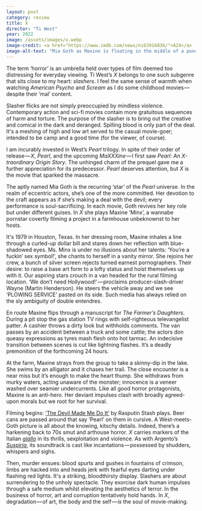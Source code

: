 ```yaml
---
layout: post
category: review
title: X
director: "Ti West"
year: 2022
image: /assets/images/x.webp
image-credit: <a href="https://www.imdb.com/news/ni63916836/">A24</a>
image-alt-text: "Mia Goth as Maxine is floating in the middle of a pond; only her face is above the water. She wears bright blue eye-shadow and is looking towards the camera through the corners of her eyes."
---
```


The term ‘horror’ is an umbrella held over types of film deemed too distressing for everyday viewing. Ti West’s _X_ belongs to one such subgenre that sits close to my heart: _slashers_. I feel the same sense of warmth when watching _American Psycho_ and _Scream_ as I do some childhood movies — despite their ‘mal’ content.

Slasher flicks are not simply preoccupied by mindless violence. Contemporary action and sci-fi movies contain more gratuitous sequences of harm and torture. The purpose of the slasher is to bring out the creative and comical in the dark and deranged. Spilling blood is only part of the deal. It's a meshing of high and low art served to the casual movie-goer; intended to be camp and a good time (for the viewer, of course).

I am incurably invested in West’s _Pearl_ trilogy. In spite of their order of release — _X_, _Pearl_, and the upcoming _MaXXXine_ — I first saw _Pearl: An X-traordinary Origin Story_. The unhinged charm of the prequel gave me a further appreciation for its predecessor. _Pearl_ deserves attention, but _X_ is the movie that sparked the massacre.

The aptly named Mia Goth is the recurring ‘star’ of the _Pearl_ universe. In the realm of eccentric actors, she’s one of the more committed. Her devotion to the craft appears as if she’s making a deal with the devil; every performance is soul-sacrificing. In each movie, Goth revives her key role but under different guises. In _X_ she plays Maxine ‘Minx’, a wannabe pornstar covertly filming a project in a farmhouse unbeknownst to her hosts.

It's 1979 in Houston, Texas. In her dressing room, Maxine inhales a line through a curled-up dollar bill and stares down her reflection with blue-shadowed eyes. Ms. Minx is under no illusions about her talents: ‘You’re a fuckin’ sex symbol!’, she chants to herself in a vanity mirror. She rejoins her crew, a bunch of silver screen rejects turned earnest pornographers. Their desire: to raise a base art form to a lofty status and hoist themselves up with it. Our aspiring stars crouch in a van headed for the rural filming location. ‘We don’t need Hollywood!’ — proclaims producer-slash-driver Wayne (Martin Henderson). He steers the vehicle away and we see ‘PLOWING SERVICE’ pasted on its side. Such media has always relied on the sly ambiguity of double entendres.

En route Maxine flips through a manuscript for _The Farmer’s Daughters_. During a pit stop the gas station TV rings with self-righteous televangelist patter. A cashier throws a dirty look but withholds comments. The van passes by an accident between a truck and some cattle; the actors don queasy expressions as tyres mash flesh onto hot tarmac. An indecisive transition between scenes is cut like lightning flashes. It’s a deadly premonition of the forthcoming 24 hours.

At the farm, Maxine strays from the group to take a skinny-dip in the lake. She swims by an alligator and it chases her trail. The close encounter is a near miss but it’s enough to make the heart thump. She withdraws from murky waters, acting unaware of the monster; innocence is a veneer washed over seamier undercurrents. Like all good horror protagonists, Maxine is an anti-hero. Her deviant impulses clash with broadly agreed-upon morals but we root for her survival.

Filming begins: [‘The Devil Made Me Do It’](https://www.youtube.com/watch?v=ZNyoOuh-kjE&ab_channel=AntonyRosano) by Rasputin Stash plays. Beer cans are passed around that say ‘Pearl’ on them in cursive. A West-meets-Goth picture is all about the knowing, kitschy details. Indeed, there’s a harkening back to 70s smut and arthouse horror. _X_ carries markers of the Italian [_giallo_](https://en.wikipedia.org/wiki/Giallo) in its thrills, sexploitation and violence. As with Argento’s [_Suspiria_](https://www.youtube.com/watch?v=esUBqxsiJ-s&ab_channel=CinemaItalianoVEVO), its soundtrack is cast like incantations — possessed by shudders, whispers and sighs.

Then, murder ensues: blood spurts and gushes in fountains of crimson, limbs are hacked into and heads jerk with fearful eyes darting under flashing red lights. It's a striking, bloodthirsty display. Slashers are about surrendering to the unholy spectacle. They exorcise dark human impulses through a safe medium whilst elevating the aesthetics of terror. In the business of horror, art and corruption tentatively hold hands. In _X_, degradation — of art, the body and the self — _is_ the soul of movie-making.
